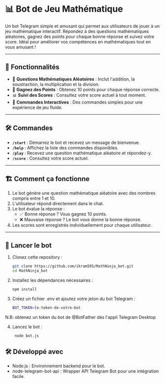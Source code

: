 # 📊 Bot de Jeu Mathématique

Un bot Telegram simple et amusant qui permet aux utilisateurs de jouer à un jeu mathématique interactif. Répondez à des questions mathématiques aléatoires, gagnez des points pour chaque bonne réponse et suivez votre score. Idéal pour améliorer vos compétences en mathématiques tout en vous amusant !

---

## 🚀 Fonctionnalités
- 🧮 **Questions Mathématiques Aléatoires** : Inclut l'addition, la soustraction, la multiplication et la division.
- 🎯 **Gagnez des Points** : Obtenez 10 points pour chaque réponse correcte.
- 📊 **Suivi des Scores** : Consultez votre score actuel à tout moment.
- 🤖 **Commandes Interactives** : Des commandes simples pour une expérience de jeu fluide.

---

## 🛠️ Commandes
- **`/start`** : Démarrez le bot et recevez un message de bienvenue.
- **`/help`** : Affichez la liste des commandes disponibles.
- **`/play`** : Recevez une question mathématique aléatoire et répondez-y.
- **`/score`** : Consultez votre score actuel.

---

## 🏗️ Comment ça fonctionne
1. Le bot génère une question mathématique aléatoire avec des nombres compris entre 1 et 10.
2. L'utilisateur répond directement dans le chat.
3. Le bot évalue la réponse :
   - ✅ Bonne réponse ? Vous gagnez 10 points.
   - ❌ Mauvaise réponse ? Le bot vous donne la bonne réponse.
4. Les scores sont enregistrés individuellement pour chaque utilisateur.

---

## 🚀 Lancer le bot
1. Clonez cette repository :
   ```bash
   git clone https://github.com/ikram595/MathNinja_bot.git
   cd MathNinja_bot
2. Installez les dépendances nécessaires :
   ```bash
   npm install
3. Créez un fichier .env et ajoutez votre jeton du bot Telegram :
   ```bash
   BOT_TOKEN=le-token-de-votre-bot
N.B: obtenez un token du bot de @BotFather dés l'appli Telegram Desktop

4. Lancez le bot :
   ```bash
    node bot.js

## 🛠️ Développé avec
- Node.js : Environnement backend pour le bot.
- node-telegram-bot-api : Wrapper API Telegram Bot pour une intégration facile.
